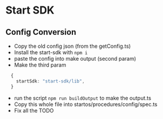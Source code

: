 # Start SDK

## Config Conversion

- Copy the old config json (from the getConfig.ts)
- Install the start-sdk with `npm i`
- paste the config into make output (second param)
- Make the third param

```ts
  {
    startSdk: "start-sdk/lib",
  }
```

- run the script `npm run buildOutput` to make the output.ts
- Copy this whole file into startos/procedures/config/spec.ts
- Fix all the TODO
